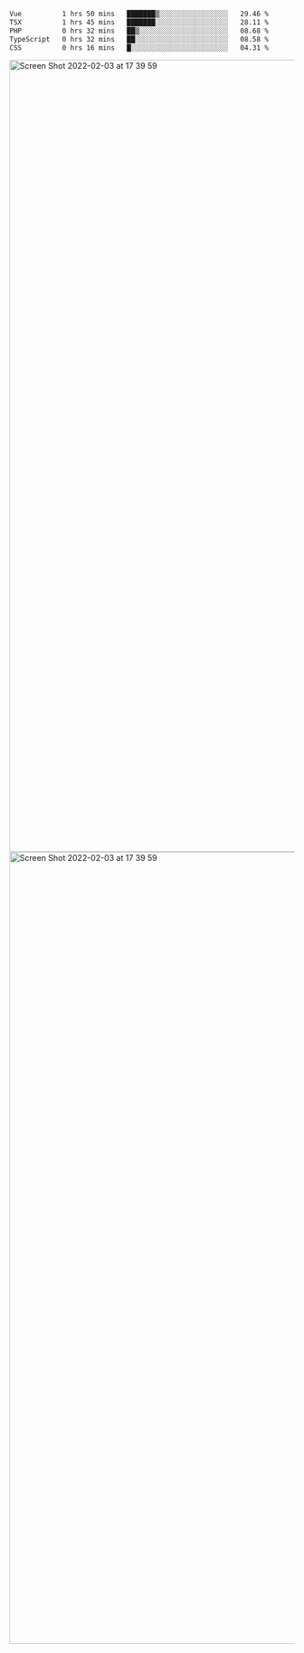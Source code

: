 <!--START_SECTION:waka-->

```txt
Vue          1 hrs 50 mins   ███████▒░░░░░░░░░░░░░░░░░   29.46 %
TSX          1 hrs 45 mins   ███████░░░░░░░░░░░░░░░░░░   28.11 %
PHP          0 hrs 32 mins   ██▒░░░░░░░░░░░░░░░░░░░░░░   08.68 %
TypeScript   0 hrs 32 mins   ██░░░░░░░░░░░░░░░░░░░░░░░   08.58 %
CSS          0 hrs 16 mins   █░░░░░░░░░░░░░░░░░░░░░░░░   04.31 %
```

<!--END_SECTION:waka-->

<img width="1400" alt="Screen Shot 2022-02-03 at 17 39 59" src="https://user-images.githubusercontent.com/45716542/152387304-f2b60485-53a6-4f4b-a818-5cefb1b0c0ae.png">
<img width="1400" alt="Screen Shot 2022-02-03 at 17 39 59" src="https://user-images.githubusercontent.com/45716542/152387273-ea5cdf21-2a45-44da-8bef-00c1763b1d42.png">
